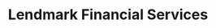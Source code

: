 ---
title: "Lendmark Financial Services"
url: /catonsville/lendmark-financial-services/
shop: pawnbroker
---